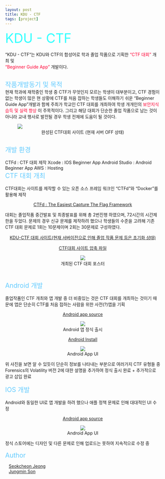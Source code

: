 ```yaml
---
layout: post
title: KDU - CTF
tags: [project]
---
```


<span style="font-size:3em; color:#33FFFF;">KDU - CTF</span>
<br>     
“KDU - CTF“는 KDU와 CTF의 합성어로 학과 졸업 작품으로 기획한
<span style="font-size:1em; color:#FF0033;">“CTF 대회”</span> 
개최 및   
<span style="font-size:1em; color:#FF0033;">“Beginner Guide App”</span>
개발이다. 

<br>
<span style="font-size:1.5em; color:#66CCFF;">작품개발동기 및 목적</span>    
<br>
현재 학과에 재학중인 학생 중 CTF가 무엇인지 모르는 학생이 대부분이고, CTF 경험이 없는 학생이 많은 현 상황에 CTF를 처음 잡하는 학생들도 이해하기 쉬운 “Beginner Guide App”개발과 함께 주최가 학교인 CTF 대회를 개최하여 학생 개개인의 
<span style="font-size:1em; color:#FF0033;">보안지식 습득 및 실력 향상</span>
이 주목적이다.   
그리고 해당 대회가 단순한 졸업 작품으로 남는 것이 아니라 교내 행사로 발전될 경우 학생 전체에 도움이 될 것이다.
<figure>
<img src="https://user-images.githubusercontent.com/92027143/178180818-6311d93d-195e-4a59-b1da-876be91f7e73.png">
<div style="text-align:center">
<figcaption>
완성된 CTF대회 사이트
(현재 서버 OFF 상태)
</figcaption>
</div>
</figure>

<br>
<span style="font-size:1.5em; color:#66CCFF;">개발 환경</span>
<br>
<br>
CTFd : CTF 대회 제작   
Xcode : IOS Beginner App   
Android Studio : Android Beginner App   
AWS : Hosting

<!--<br>-->
<!--<span style="font-size:2em; color:#99FFCC;">개발</span>-->
<br>
<span style="font-size:1.5em; color:#66CCFF;">CTF 대회 개최</span>
<br>
<br>
CTF대회는 사이트를 제작할 수 있는 오픈 소스 프레임 워크인 “CTFd”와 “Docker”를 활용해 제작
<p>
<div style="text-align:center">
   <a href="https://ctfd.io/" target="_blank">CTFd : The Easiest Capture The Flag Framework</a>
  </div>
</p>
대회는 졸업작품 중간발표 및 최종발표를 위해 총 2번진행 하였으며, 72시간의 시간제한을 두었다. 문제의 경우 신규 문제를 제작하려 했으나 학생들의 수준을 고려해 기존 CTF 대회 문제로 1회는 10문제이며 2회는 30문제로 구성하였다.
<p>
<div style="text-align:center">
   <a href="https://kductf.com" target="_blank">KDU-CTF 대회 사이트(현재 서버이전으로 인해 졸업 작품 문제 등은 초기화 상태)</a>
  </div>
</p>

<p>
<div style="text-align:center">
   <a href="https://github.com/Accio3014/senior-project-2022/tree/main/CTFd" target="_blank">CTF대회 사이트 압축 파일</a>
  </div>
</p>

<div style="text-align:center;">
<figure>
<img src="https://user-images.githubusercontent.com/92027143/178190500-ee09e2ad-d5f1-40d2-a2fb-954292889984.png" >
<figcaption>
개최된 CTF 대회 포스터
</figcaption>
</figure>
</div>
<br>


<span style="font-size:1.5em; color:#66CCFF;">Android 개발</span>
<br>
<br>
졸업작품인 CTF 개최와 앱 개발 중 더 비중있는 것은 CTF 대회를 개최하는 것이기 때문에 앱은 단순히 CTF를 처음 접하는 사람을 위한 사전(?)앱을 기획   
<p>
<div style="text-align:center">
   <a href="https://github.com/Accio3014/senior-project-2022/tree/main/KDU-CTF/Android" target="_blank">Android app source</a>
  </div>
</p>

<div style="text-align:center;">
<figure>
<img src="https://user-images.githubusercontent.com/92027143/178194897-64f53a7d-8121-422a-9937-9637259dd48b.png" >
<figcaption>
Android 앱 정식 출시
</figcaption>
</figure>
</div>

<p>
<div style="text-align:center">
   <a href="https://play.google.com/store/apps/details?id=com.senior.senior_project" target="_blank">Android Install</a>
  </div>
</p>   

<div style="text-align:center;">
<figure>
<img src="https://user-images.githubusercontent.com/92027143/178192321-ad357a2c-826a-4da3-b9ee-ed62bcdd1fb8.png" >
<figcaption>
Android App UI
</figcaption>
</figure>
</div>
위 사진을 보면 알 수 있듯이 단순히 정보를 나타내는 부분으로 여러가지 CTF 유형들 중 Forensics의 Volatility 버전 2에 대한 설명을 추가하여 정식 출시 완료   
+ 추가적으로 광고 삽입 완료

<br>

<br>
<span style="font-size:1.5em; color:#66CCFF;">IOS 개발</span>
<br>
<br> 
Android와 동일한 UI로 앱 개발을 하려 했으나 애플 정책 문제로 인해 대대적인 UI 수정
<p>
<div style="text-align:center">
   <a href="https://github.com/Accio3014/senior-project-2022/tree/main/KDU-CTF/IOS" target="_blank">Android app source</a>
  </div>
</p>

<div style="text-align:center;">
<figure>
<img src="https://user-images.githubusercontent.com/92027143/178192789-1c86f74b-2d99-48af-b6ee-b90141d7917b.png" >
<figcaption>
Android App UI
</figcaption>
</figure>
</div>
정식 스토어에는 디자인 및 다른 문제로 인해 업로드는 못하여 지속적으로 수정 중

<br>
<br>
<span style="font-size:1.5em; color:#66CCFF;">Author</span>
<p>
<div>
   <a href="https://accio3014.github.io/" target="_blank">Seokcheon Jeong</a>
   <br>
   <a href="https://github.com/jungjungminmin" target="_blank">Jungmin Son</a>
  </div>
</p>
